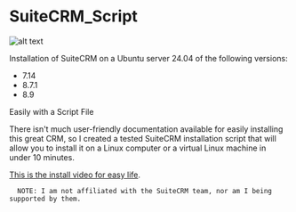 # SuiteCRM_Script

![alt text](/logo_x2.png)

Installation of SuiteCRM on a Ubuntu server 24.04 of the following versions:

- 7.14
- 8.7.1 
- 8.9

Easily with a Script File

There isn't much user-friendly documentation available for easily installing this great CRM, so I created a tested SuiteCRM installation script that will allow you to install it on a Linux computer or a virtual Linux machine in under 10 minutes.

[This is the install video for easy life](https://youtu.be/eycqCChZ8nI).

      NOTE: I am not affiliated with the SuiteCRM team, nor am I being supported by them.
